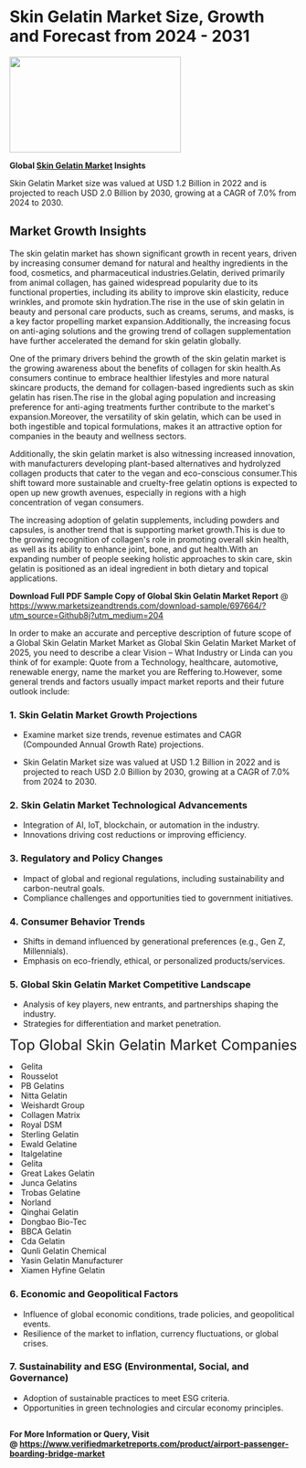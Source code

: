 <H1>Skin Gelatin Market Size, Growth and Forecast from 2024 - 2031</H1><img class="aligncenter size-medium wp-image-584254" src="https://thirdeyenews.in/wp-content/uploads/2024/09/Global-Market-Research-300x168.jpeg" alt="" width="300" height="168" /><p><strong>Global&nbsp;<a href="https://www.marketsizeandtrends.com/download-sample/697664/?utm_source=Github8j?utm_medium=204">Skin Gelatin Market</a> Insights</strong></p><p>Skin Gelatin Market size was valued at USD 1.2 Billion in 2022 and is projected to reach USD 2.0 Billion by 2030, growing at a CAGR of 7.0% from 2024 to 2030.</p><p><h2>Market Growth Insights</h2> <p>The skin gelatin market has shown significant growth in recent years, driven by increasing consumer demand for natural and healthy ingredients in the food, cosmetics, and pharmaceutical industries.Gelatin, derived primarily from animal collagen, has gained widespread popularity due to its functional properties, including its ability to improve skin elasticity, reduce wrinkles, and promote skin hydration.The rise in the use of skin gelatin in beauty and personal care products, such as creams, serums, and masks, is a key factor propelling market expansion.Additionally, the increasing focus on anti-aging solutions and the growing trend of collagen supplementation have further accelerated the demand for skin gelatin globally.</p> <p>One of the primary drivers behind the growth of the skin gelatin market is the growing awareness about the benefits of collagen for skin health.As consumers continue to embrace healthier lifestyles and more natural skincare products, the demand for collagen-based ingredients such as skin gelatin has risen.The rise in the global aging population and increasing preference for anti-aging treatments further contribute to the market's expansion.Moreover, the versatility of skin gelatin, which can be used in both ingestible and topical formulations, makes it an attractive option for companies in the beauty and wellness sectors.</p> <p>Additionally, the skin gelatin market is also witnessing increased innovation, with manufacturers developing plant-based alternatives and hydrolyzed collagen products that cater to the vegan and eco-conscious consumer.This shift toward more sustainable and cruelty-free gelatin options is expected to open up new growth avenues, especially in regions with a high concentration of vegan consumers.</p> <p>The increasing adoption of gelatin supplements, including powders and capsules, is another trend that is supporting market growth.This is due to the growing recognition of collagen's role in promoting overall skin health, as well as its ability to enhance joint, bone, and gut health.With an expanding number of people seeking holistic approaches to skin care, skin gelatin is positioned as an ideal ingredient in both dietary and topical applications.</p> <p><span class=""><strong>Download Full PDF Sample Copy of Global Skin Gelatin Market Report</strong> @ <a href="https://www.marketsizeandtrends.com/download-sample/697664/?utm_source=Github8j?utm_medium=204" target="_blank">https://www.marketsizeandtrends.com/download-sample/697664/?utm_source=Github8j?utm_medium=204</a></span></p><p>In order to make an accurate and perceptive description of future scope of a Global&nbsp;Skin Gelatin Market Market as Global&nbsp;Skin Gelatin Market Market of 2025, you need to describe a clear Vision &ndash; What Industry or Linda can you think of for example: Quote from a Technology, healthcare, automotive, renewable energy, name the market you are Reffering to.However, some general trends and factors usually impact market reports and their future outlook include:</p><h3>1.&nbsp;<strong>Skin Gelatin Market Growth Projections</strong></h3><ul><li>Examine market size trends, revenue estimates and CAGR (Compounded Annual Growth Rate) projections.</li><li><p>Skin Gelatin Market size was valued at USD 1.2 Billion in 2022 and is projected to reach USD 2.0 Billion by 2030, growing at a CAGR of 7.0% from 2024 to 2030.</p></li></ul><h3>2.&nbsp;<strong>Skin Gelatin Market Technological Advancements</strong></h3><ul><li>Integration of AI, IoT, blockchain, or automation in the industry.</li><li>Innovations driving cost reductions or improving efficiency.</li></ul><h3>3.&nbsp;<strong>Regulatory and Policy Changes</strong></h3><ul><li>Impact of global and regional regulations, including sustainability and carbon-neutral goals.</li><li>Compliance challenges and opportunities tied to government initiatives.</li></ul><h3>4.&nbsp;<strong>Consumer Behavior Trends</strong></h3><ul><li>Shifts in demand influenced by generational preferences (e.g., Gen Z, Millennials).</li><li>Emphasis on eco-friendly, ethical, or personalized products/services.</li></ul><h3>5.&nbsp;<strong>Global Skin Gelatin Market Competitive Landscape</strong></h3><ul><li>Analysis of key players, new entrants, and partnerships shaping the industry.</li><li>Strategies for differentiation and market penetration.</li></ul><p data-pm-slice="1 1 []"><span style="color: inherit; font-family: inherit; font-size: 25px;">Top Global Skin Gelatin Market Companies</span></p><div class="" data-test-id=""><p><li>Gelita</li><li> Rousselot</li><li> PB Gelatins</li><li> Nitta Gelatin</li><li> Weishardt Group</li><li> Collagen Matrix</li><li> Royal DSM</li><li> Sterling Gelatin</li><li> Ewald Gelatine</li><li> Italgelatine</li><li> Gelita</li><li> Great Lakes Gelatin</li><li> Junca Gelatins</li><li> Trobas Gelatine</li><li> Norland</li><li> Qinghai Gelatin</li><li> Dongbao Bio-Tec</li><li> BBCA Gelatin</li><li> Cda Gelatin</li><li> Qunli Gelatin Chemical</li><li> Yasin Gelatin Manufacturer</li><li> Xiamen Hyfine Gelatin</li></p></div><h3>6.&nbsp;<strong>Economic and Geopolitical Factors</strong></h3><ul><li>Influence of global economic conditions, trade policies, and geopolitical events.</li><li>Resilience of the market to inflation, currency fluctuations, or global crises.</li></ul><h3>7.&nbsp;<strong>Sustainability and ESG (Environmental, Social, and Governance)</strong></h3><ul><li>Adoption of sustainable practices to meet ESG criteria.</li><li>Opportunities in green technologies and circular economy principles.</li></ul><h2><strong style="font-size: 14px;">For More Information or Query, Visit @&nbsp;</strong><a style="background-color: #ffffff; font-size: 14px;" href="https://www.marketsizeandtrends.com/report/skin-gelatin-market/" target="_blank">https://www.verifiedmarketreports.com/product/airport-passenger-boarding-bridge-market</a></h2>